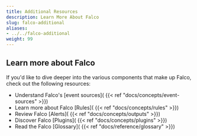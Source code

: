 ```yaml
---
title: Additional Resources
description: Learn More About Falco
slug: falco-additional
aliases:
- ../../falco-additional
weight: 99
---
```


## Learn more about Falco

If you'd like to dive deeper into the various components that make up Falco, check out the following resources:

* Understand Falco's [event sources]( {{< ref "docs/concepts/event-sources" >}})
* Learn more about Falco [Rules]( {{< ref "docs/concepts/rules" >}})
* Review Falco [Alerts]( {{< ref "docs/concepts/outputs" >}})
* Discover Falco [Plugins]( {{< ref "docs/concepts/plugins" >}})
* Read the Falco [Glossary]( {{< ref "docs/reference/glossary" >}})
